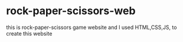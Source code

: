 # rock-paper-scissors-web
this is rock-paper-scissors game website and I used HTML,CSS,JS, to create this website
